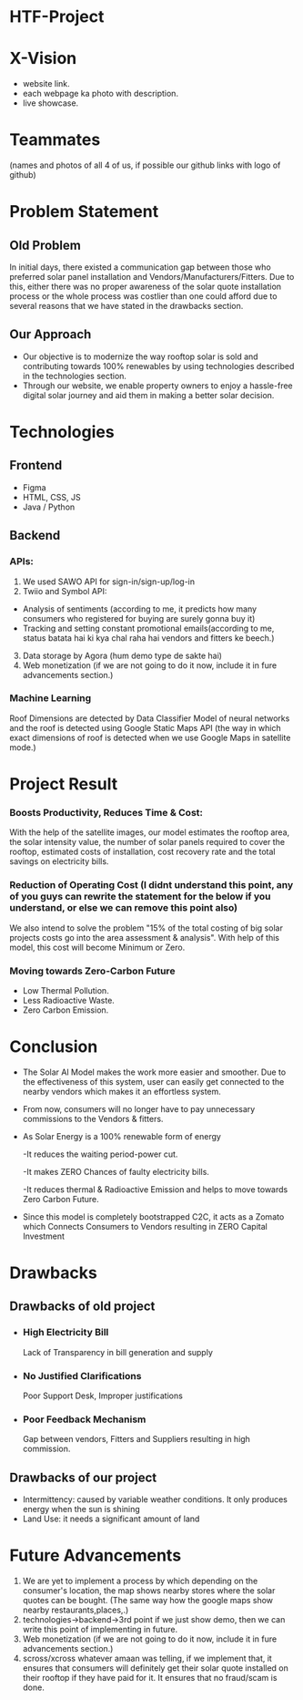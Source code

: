 # HTF-Project

# X-Vision
- website link.
- each webpage ka photo with description.
- live showcase.
# Teammates
(names and photos of all 4 of us, if possible our github links with logo of github)
# Problem Statement
## Old Problem
In initial days, there existed a communication gap between those who preferred solar panel installation and Vendors/Manufacturers/Fitters.
Due to this, either there was no proper awareness of the solar quote installation process or the whole process was costlier than one could afford due to several reasons that we have stated in the drawbacks section.
## Our Approach
- Our objective is to modernize the way rooftop solar is sold and contributing towards 100% renewables by using technologies described in the technologies section.
- Through our website, we enable property owners to enjoy a hassle-free digital solar journey and aid them in making a better solar decision.

# Technologies
## Frontend 
- Figma
- HTML, CSS, JS
- Java / Python
## Backend
### APIs:
1. We used SAWO API for sign-in/sign-up/log-in 
2. Twiio and Symbol API:
- Analysis of sentiments (according to me, it predicts how many consumers who registered for buying are surely gonna buy it)
- Tracking and setting constant promotional emails(according to me, status batata hai ki kya chal raha hai vendors and fitters ke beech.)
3. Data storage by Agora (hum demo type de sakte hai)
4. Web monetization (if we are not going to do it now, include it in fure advancements section.)
    
### Machine Learning
Roof Dimensions are detected by Data Classifier Model of neural networks and the roof is detected using Google Static Maps API (the way in which exact dimensions of roof is detected when we use Google Maps in satellite mode.)
# Project Result
### Boosts Productivity, Reduces Time & Cost:
With the help of the satellite images, our model estimates the rooftop area, the solar intensity value, the number of solar panels required to cover the rooftop, estimated costs of installation, cost recovery rate and the total savings on electricity bills.
### Reduction of Operating Cost (I didnt understand this point, any of you guys can rewrite the statement for the below if you understand, or else we can remove this point also)
We also intend to solve the problem "15% of the total costing of big solar projects costs go into the area assessment & analysis". With help of this model, this cost will become Minimum or Zero.
### Moving towards Zero-Carbon Future
- Low Thermal Pollution.
- Less Radioactive Waste.
- Zero Carbon Emission.
# Conclusion
- The Solar Al Model makes the work more easier and smoother. Due to the effectiveness of this system, user can easily get connected to the nearby vendors which makes it an effortless system.
- From now, consumers will no longer have to pay unnecessary commissions to the Vendors & fitters.
- As Solar Energy is a 100% renewable form of energy

    -It reduces the waiting period-power cut.

    -It makes ZERO Chances of faulty electricity bills.

    -It reduces thermal & Radioactive Emission and helps to move towards Zero Carbon Future.
- Since this model is completely bootstrapped C2C, it acts as a Zomato which Connects Consumers to Vendors resulting in ZERO Capital Investment
# Drawbacks
## Drawbacks of old project
- ### High Electricity Bill
    Lack of Transparency in bill generation and supply
- ### No Justified Clarifications
    Poor Support Desk, Improper justifications
- ### Poor Feedback Mechanism
    Gap between vendors, Fitters and Suppliers resulting in high commission.

## Drawbacks of our project
- Intermittency: caused by variable weather conditions. It only produces energy when the sun is shining
- Land Use: it needs a significant amount of land
# Future Advancements 
1. We are yet to implement a process by which depending on the consumer's location, the map shows nearby stores where the solar quotes can be bought. (The same way how the google maps show nearby restaurants,places,.)
2. technologies->backend->3rd point if we just show demo, then we can write this point of implementing in future.
3. Web monetization (if we are not going to do it now, include it in fure advancements section.)
4. scross/xcross whatever amaan was telling, if we implement that, it ensures that consumers will definitely get their solar quote installed on their rooftop if they have paid for it. It ensures that no fraud/scam is done.
